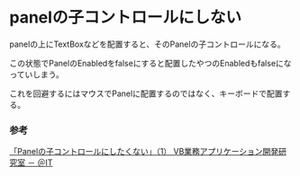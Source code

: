 # panelの子コントロールにしない

panelの上にTextBoxなどを配置すると、そのPanelの子コントロールになる。

この状態でPanelのEnabledをfalseにすると配置したやつのEnabledもfalseになっていしまう。

これを回避するにはマウスでPanelに配置するのではなく、キーボードで配置する。

### 参考

[「Panelの子コントロールにしたくない」（1） VB業務アプリケーション開発研究室 － ＠IT](https://www.atmarkit.co.jp/bbs/phpBB/viewtopic.php?topic=36139&forum=36)